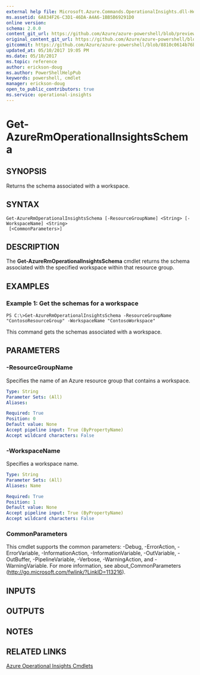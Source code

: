 ```yaml
---
external help file: Microsoft.Azure.Commands.OperationalInsights.dll-Help.xml
ms.assetid: 6A834F26-C3D1-46DA-A4A6-1BB5B69291D0
online version:
schema: 2.0.0
content_git_url: https://github.com/Azure/azure-powershell/blob/preview/src/ResourceManager/OperationalInsights/Commands.OperationalInsights/help/Get-AzureRmOperationalInsightsSchema.md
original_content_git_url: https://github.com/Azure/azure-powershell/blob/preview/src/ResourceManager/OperationalInsights/Commands.OperationalInsights/help/Get-AzureRmOperationalInsightsSchema.md
gitcommit: https://github.com/Azure/azure-powershell/blob/8810c0614b76be8d014616888a4ae7733a452af9
updated_at: 05/10/2017 19:05 PM
ms.date: 05/10/2017
ms.topic: reference
author: erickson-doug
ms.author: PowerShellHelpPub
keywords: powershell, cmdlet
manager: erickson-doug
open_to_public_contributors: true
ms.service: operational-insights
---
```


# Get-AzureRmOperationalInsightsSchema

## SYNOPSIS
Returns the schema associated with a workspace.

## SYNTAX

```
Get-AzureRmOperationalInsightsSchema [-ResourceGroupName] <String> [-WorkspaceName] <String>
 [<CommonParameters>]
```

## DESCRIPTION
The **Get-AzureRmOperationalInsightsSchema** cmdlet returns the schema associated with the specified workspace within that resource group.

## EXAMPLES

### Example 1: Get the schemas for a workspace
```
PS C:\>Get-AzureRmOperationalInsightsSchema -ResourceGroupName "ContosoResourceGroup" -WorkspaceName "ContosoWorkspace"
```

This command gets the schemas associated with a workspace.

## PARAMETERS

### -ResourceGroupName
Specifies the name of an Azure resource group that contains a workspace.

```yaml
Type: String
Parameter Sets: (All)
Aliases: 

Required: True
Position: 0
Default value: None
Accept pipeline input: True (ByPropertyName)
Accept wildcard characters: False
```

### -WorkspaceName
Specifies a workspace name.

```yaml
Type: String
Parameter Sets: (All)
Aliases: Name

Required: True
Position: 1
Default value: None
Accept pipeline input: True (ByPropertyName)
Accept wildcard characters: False
```

### CommonParameters
This cmdlet supports the common parameters: -Debug, -ErrorAction, -ErrorVariable, -InformationAction, -InformationVariable, -OutVariable, -OutBuffer, -PipelineVariable, -Verbose, -WarningAction, and -WarningVariable. For more information, see about_CommonParameters (http://go.microsoft.com/fwlink/?LinkID=113216).

## INPUTS

## OUTPUTS

## NOTES

## RELATED LINKS

[Azure Operational Insights Cmdlets](./AzureRM.OperationalInsights.md)


